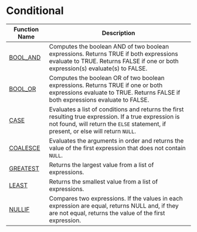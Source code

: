 # Conditional

| Function Name             | Description                                                                                                                                                                                  |
| ------------------------- | -------------------------------------------------------------------------------------------------------------------------------------------------------------------------------------------- |
| [BOOL\_AND](bool\_and.md) | Computes the boolean AND of two boolean expressions. Returns TRUE if both expressions evaluate to TRUE. Returns FALSE if one or both expression(s) evaluate(s) to FALSE.                     |
| [BOOL\_OR](bool\_or.md)   | Computes the boolean OR of two boolean expressions. Returns TRUE if one or both expressions evaluate to TRUE. Returns FALSE if both expressions evaluate to FALSE.                           |
| [CASE](case.md)           | Evaluates a list of conditions and returns the first resulting true expression. If a true expression is not found, will return the `ELSE` statement, if present, or else will return `NULL`. |
| [COALESCE](coalesce.md)   | Evaluates the arguments in order and returns the value of the first expression that does not contain `NULL`.                                                                                 |
| [GREATEST](greatest.md)   | Returns the largest value from a list of expressions.                                                                                                                                        |
| [LEAST](least.md)         | Returns the smallest value from a list of expressions.                                                                                                                                       |
| [NULLIF](nullif.md)       | Compares two expressions. If the values in each expression are equal, returns NULL and, if they are not equal, returns the value of the first expression.                                    |
